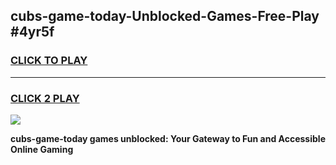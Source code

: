 
## cubs-game-today-Unblocked-Games-Free-Play #4yr5f
<h3>
<a href="https://us.freeplayer.one?title=cubs-game-today&ref=9M">CLICK TO PLAY</a></h3>
<hr>

<h3>
<a href="https://us.freeplayer.one?title=cubs-game-today&ref=9M">CLICK 2 PLAY</a>
  
</h3>

<a href="https://us.freeplayer.one?title=cubs-game-today&ref=9M"><img src="https://clearcache.store/games.png"></a>


**cubs-game-today games unblocked: Your Gateway to Fun and Accessible Online Gaming**
